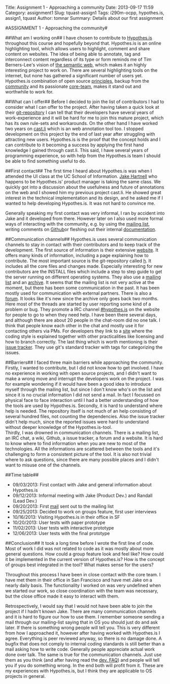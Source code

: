 Title: Assignment 1 - Approaching a community
Date: 2013-09-17 11:59
Category: assignment1
Slug: tquast-assign1
Tags: i290m-ocpp, hypothes.is, assign1, tquast
Author: tomnar
Summary: Details about our first assignment

#ASSIGNMENT 1 - Approaching the community#

##What am I working on##
I have chosen to contribute to [Hypothes.is](http://hypothes.is/) throughout this course and hopefully beyond that. Hypothes.is is an online highlighting tool, which allows users to highlight, comment and share content on websites. The idea of being able to annotate, tag and interconnect content regardless of its type or form reminds me of Tim Berners-Lee's vision of [the semantic web](http://www.scientificamerican.com/article.cfm?id=the-semantic-web), which makes it an highly interesting project to work on. There are several highlighting tools on the internet, but none has gathered a significant number of users yet. Hypothes.is combination of open source [principles](http://hypothes.is/principles/), backup from the [community](http://www.kickstarter.com/projects/dwhly/hypothesis-taking-peer-review-to-the-internet) and its passionate [core-team](http://hypothes.is/who/), makes it stand out and worthwhile to work for.

##What can I offer##
Before I decided to join the list of contributors I had to consider what I can offer to the project. After having taken a quick look at their [git-repository](https://github.com/hypothesis/h/) I can tell that their developers have several years of work-experience and it will be hard for me to join this mature project, which has its own rule-sets and workarounds. On the other hand I have worked two years on [cast.li](http://cast.li) which is an web annotation tool too. I stopped development on this project by the end of last year after struggling with attracting new users. Hypothes.is is the proof that the concept holds and I can contribute to it becoming a success by applying the first hand knowledge I gained through cast.li. This said, I have several years of programming experience, so with help from the Hypothes.is team I should be able to find something useful to do.

##First contact##
The first time I heard about Hypothes.is was when I attended the UI class at the UC School of Information. [Jake Hartnell](https://twitter.com/JakeHartnell) who happens to be Hypothes.is' product manager is taking the same class. We quickly got into a discussion about the usefulness and future of annotations on the web and I showed him my previous project cast.li. He showed great interest in the technical implementation and its design, and he asked me if I wanted to help developing Hypothes.is. It was not hard to convince me. 

Generally speaking my first contact was very informal, I ran by accident into Jake and it developed from there. However later on I also used more formal ways of interacting with the community, e.g. by using the [mailing list](mailto:dev+subscribe@list.hypothes.is), writing comments on [Github](https://github.com/hypothesis/h/pull/646)or fleshing out their internal [documentation](https://docs.google.com/document/d/17HDaujAt5P9o5x2Yinr8jL_tZS_3Zd36VBYbpPz-bkM).

##Communication channels##
Hypothes.is uses several communication channels to stay in contact with their contributors and to keep track of the development. 
The first source of information is their extensive [website](http://hypothes.is/). It offers many kinds of information, including a page explaining how to contribute.
The most important source is the git-repository called [h](https://github.com/hypothesis/h/). It includes all the core files and changes made. Especially interesting for new contributors are the INSTALL files which include a step to step guide to get the server running on different operating systems.
They also use a [mailing list](mailto:dev+subscribe@list.hypothes.is) and an [archive](http://list.hypothes.is/archive/dev/). It seems that the mailing list is not very active at the moment, but there has been some communication in the past. It has been mostly used for communication with external partners.
There is also a [forum](https://groups.google.com/forum/#!forum/hypothesis-forum). It looks like it's new since the archive only goes back two months. Here most of the threads are started by user reporting some kind of a problem or bug.
They promote a IRC channel [#hypothes.is](http://webchat.freenode.net/?channels=hypothes.is) on the website for people to go to when they need help. I have been there several days, and although there are about 20 people in the chat-room did no one talk. I think that people know each other in the chat and mostly use it for contacting others via PMs.
For developers they link to a [site](https://github.com/hypothesis/h/blob/develop/CONTRIBUTING.rst) where the coding style is explained together with other practicalities like licensing and how to branch correctly.
The last thing which is worth mentioning is their [issue tracker](https://github.com/hypothesis/h/issues). They use git's standard tracker with tags for categorizing the issues.

##Barriers##
I faced three main barriers while approaching the community.
Firstly, I wanted to contribute, but I did not know how to get involved. I have no experience in working with open source projects, and I didn't want to make a wrong move and interrupt the developers work on the project. I was for example wondering if it would have been a good idea to introduce myself through the mailing list, but since I don't know who's on the list and since it is no crucial information I did not send a mail. In fact I focussed on physical face to face interaction until I had a better understanding of how the tools are used by Hypothes.is. 
Secondly, it is hard to understand where help is needed. The repository itself is not much of an help consisting of several hundred files, not counting the dependencies. Also the issue tracker didn't help much, since the reported issues were hard to understand without deeper knowledge of the Hypothes.is-tool.  
Thirdly, I was drowned in communication channels. There is a mailing list, an IRC chat, a wiki, Github, a issue tracker, a forum and a website. It is hard to know where to find information when you are new to most of the technologies. All the informations are scattered between the tools and it's challenging to form a consistent picture of the tool. It is also not trivial where to ask questions, since there are many possible places and I didn't want to misuse one of the channels. 

##Time table##
- 09/03/2013: First contact with Jake and general information about Hypothes.is
- 09/12/2013: Informal meeting with Jake (Product Dev.) and Randall (Lead Dev.)
- 09/20/2013: First [mail](http://list.hypothes.is/archive/dev/2013-09/0000030.html) sent out to the mailing list
- 09/25/2013: Decided to work on groups feature, first user interviews
- 10/16/2013: Visiting Hypothes.is in their office in SF
- 10/20/2013: User tests with paper prototype
- 11/02/2013: User tests with interactive prototype
- 12/06/2013: User tests with the final prototype

##Conclusion##
It took a long time before I wrote the first line of code. Most of work I did was not related to code as it was mostly about more general questions. How could a group feature look and feel like? How could it be implemented in the current version of Hypothes.is? How is the concept of groups best integrated in the tool? What makes sense for the users?

Throughout this process I have been in close contact with the core team. I have met them in their office in San Francisco and have met Jake on a nearly daily basis. The functionality I worked on was very undefined when we started our work, so close coordination with the team was necessary, but the close office made it easy to interact with them.

Retrospectively, I would say that I would not have been able to join the project if I hadn't known Jake. There are many communication channels and it is hard to figure our how to use them. I remember someone sending a mail through our mailing-list saying that in OS you should just do and ask later. If there is something wrong people will tell you. This is very different from how I approached it, however after having worked with Hypothes.is I agree. Everything is peer reviewed anyway, so there is no damage done. A bugfix that does not comply to internal coding standards is still better than a mail asking how to write code. Generally people appreciate actual work done over talk. The same is true for the communication channels. Just use them as you think (and after having read the [dev. FAQ](http://hypothes.is/contribute/)) and people will tell you if you do something wrong. In the end both will profit from it. These are my experiences with Hypothes.is, but I think they are applicable to OS projects in general. 
